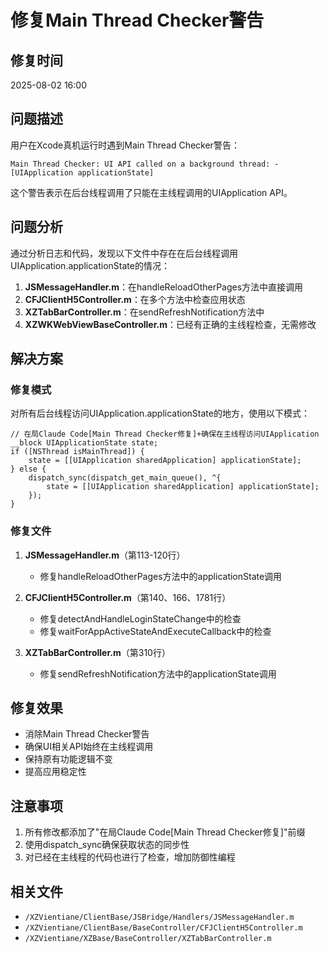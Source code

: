 # 修复Main Thread Checker警告

## 修复时间
2025-08-02 16:00

## 问题描述
用户在Xcode真机运行时遇到Main Thread Checker警告：
```
Main Thread Checker: UI API called on a background thread: -[UIApplication applicationState]
```

这个警告表示在后台线程调用了只能在主线程调用的UIApplication API。

## 问题分析
通过分析日志和代码，发现以下文件中存在在后台线程调用UIApplication.applicationState的情况：

1. **JSMessageHandler.m**：在handleReloadOtherPages方法中直接调用
2. **CFJClientH5Controller.m**：在多个方法中检查应用状态
3. **XZTabBarController.m**：在sendRefreshNotification方法中
4. **XZWKWebViewBaseController.m**：已经有正确的主线程检查，无需修改

## 解决方案

### 修复模式
对所有后台线程访问UIApplication.applicationState的地方，使用以下模式：

```objc
// 在局Claude Code[Main Thread Checker修复]+确保在主线程访问UIApplication
__block UIApplicationState state;
if ([NSThread isMainThread]) {
    state = [[UIApplication sharedApplication] applicationState];
} else {
    dispatch_sync(dispatch_get_main_queue(), ^{
        state = [[UIApplication sharedApplication] applicationState];
    });
}
```

### 修复文件

1. **JSMessageHandler.m**（第113-120行）
   - 修复handleReloadOtherPages方法中的applicationState调用

2. **CFJClientH5Controller.m**（第140、166、1781行）
   - 修复detectAndHandleLoginStateChange中的检查
   - 修复waitForAppActiveStateAndExecuteCallback中的检查

3. **XZTabBarController.m**（第310行）
   - 修复sendRefreshNotification方法中的applicationState调用

## 修复效果
- 消除Main Thread Checker警告
- 确保UI相关API始终在主线程调用
- 保持原有功能逻辑不变
- 提高应用稳定性

## 注意事项
1. 所有修改都添加了"在局Claude Code[Main Thread Checker修复]"前缀
2. 使用dispatch_sync确保获取状态的同步性
3. 对已经在主线程的代码也进行了检查，增加防御性编程

## 相关文件
- `/XZVientiane/ClientBase/JSBridge/Handlers/JSMessageHandler.m`
- `/XZVientiane/ClientBase/BaseController/CFJClientH5Controller.m`
- `/XZVientiane/XZBase/BaseController/XZTabBarController.m`